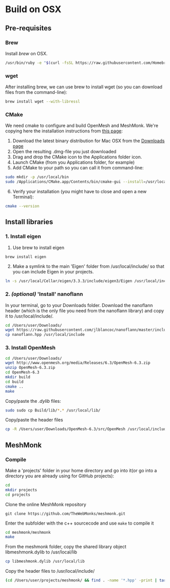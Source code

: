 # Build on OSX

## Pre-requisites
### Brew
Install *brew* on OSX. 

```bash
/usr/bin/ruby -e "$(curl -fsSL https://raw.githubusercontent.com/Homebrew/install/master/install)"
```

### wget
After installing brew, we can use brew to install wget (so you can download files from the command-line):
```bash
brew install wget --with-libressl
```

### CMake
We need cmake to configure and build OpenMesh and MeshMonk. We're copying here the installation instructions from [this page](http://tudat.tudelft.nl/projects/tudat/wiki/Install_on_Mac_OS_X#Install-CMake-on-Mac-OS-X):
1. Download the latest binary distribution for Mac OSX from the [Downloads page](https://cmake.org/download/)
2. Open the resulting .dmg-file you just downloaded
3. Drag and drop the CMake icon to the Applications folder icon.
4. Launch CMake (from you Applications folder, for example)
5. Add CMake to your path so you can call it from command-line:
```bash
sudo mkdir -p /usr/local/bin
sudo /Applications/CMake.app/Contents/bin/cmake-gui --install=/usr/local/bin
```
6. Verify your installation (you might have to close and open a new Terminal):
```bash
cmake --version
```

## Install libraries

### 1. Install eigen
1. Use brew to install eigen
```bash
brew install eigen
```
2. Make a symlink to the main 'Eigen' folder from /usr/local/include/ so that you can include Eigen in your projects.
```bash
ln -s /usr/local/Cellar/eigen/3.3.3/include/eigen3/Eigen /usr/local/include/Eigen
```

### 2. _(optional)_ 'Install' nanoflann
In your terminal, go to your Downloads folder. Download the nanoflann header (which is the only file you need from the nanoflann library) and copy it to /usr/local/include/.
```bash
cd /Users/user/Downloads/
wget https://raw.githubusercontent.com/jlblancoc/nanoflann/master/include/nanoflann.hpp
cp nanoflann.hpp /usr/local/include
```

### 3. Install OpenMesh

```bash
cd /Users/user/Downloads/
wget http://www.openmesh.org/media/Releases/6.3/OpenMesh-6.3.zip
unzip OpenMesh-6.3.zip
cd OpenMesh-6.3
mkdir build
cd build
cmake ..
make
```

Copy/paste the *.dylib* files:
```bash
sudo sudo cp Build/lib/*.* /usr/local/lib/
```

Copy/paste the header files
```bash
cp -R /Users/user/Downloads/OpenMesh-6.3/src/OpenMesh /usr/local/include/
```

## MeshMonk

### Compile
Make a 'projects' folder in your home directory and go into it(or go into a directory you are already using for GitHub projects):
```bash
cd
mkdir projects
cd projects
```
Clone the online MeshMonk repository
```
git clone https://github.com/TheWebMonks/meshmonk.git
```
Enter the subfolder with the c++ sourcecode and use `make` to compile it
```bash
cd meshmonk/meshmonk
make
```
From the meshmonk folder, copy the shared library object libmeshmonk.dylib to /usr/local/lib
```bash
cp libmeshmonk.dylib /usr/local/lib
```

Copy the header files to /usr/local/include/
```bash
(cd /Users/user/projects/meshmonk/ && find . -name '*.hpp' -print | tar --create --files-from -) | (cd /usr/local/include/ && sudo tar xvfp -)
```

